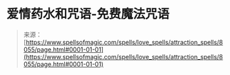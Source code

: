 <!--yml

category: 未分类

date: 2024-06-12 18:43:15

-->

# 爱情药水和咒语-免费魔法咒语

> 来源：[https://www.spellsofmagic.com/spells/love_spells/attraction_spells/8055/page.html#0001-01-01](https://www.spellsofmagic.com/spells/love_spells/attraction_spells/8055/page.html#0001-01-01)
